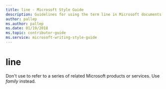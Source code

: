 ```yaml
---
title: line - Microsoft Style Guide
description: Guidelines for using the term line in Microsoft documents.
author: pallep
ms.author: pallep
ms.date: 01/19/2018
ms.topic: contributor-guide
ms.service: microsoft-writing-style-guide
---
```


# line

Don't use to refer to a series of related Microsoft products or services. Use *family* instead.
